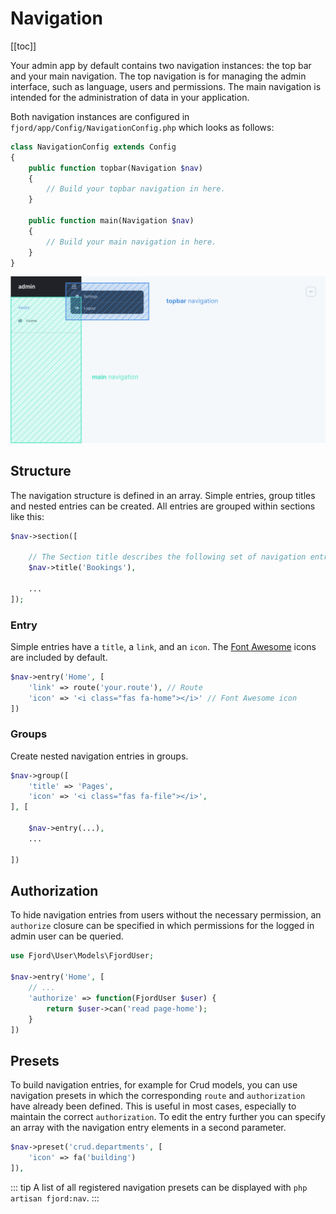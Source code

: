 # Navigation

[[toc]]

Your admin app by default contains two navigation instances: the top bar and your main navigation. The top navigation is for managing the admin interface, such as language, users and permissions. The main navigation is intended for the administration of data in your application.

Both navigation instances are configured in `fjord/app/Config/NavigationConfig.php` which looks as follows:

```php
class NavigationConfig extends Config
{
    public function topbar(Navigation $nav)
    {
        // Build your topbar navigation in here.
    }

    public function main(Navigation $nav)
    {
        // Build your main navigation in here.
    }
}
```

![navigation](./screens/navigation.jpg 'navigation')

## Structure

The navigation structure is defined in an array. Simple entries, group titles and nested entries can be created. All entries are grouped within sections like this:

```php
$nav->section([

    // The Section title describes the following set of navigation entries.
    $nav->title('Bookings'),

    ...
]);
```

### Entry

Simple entries have a `title`, a `link`, and an `icon`. The [Font Awesome](https://fontawesome.com/icons?d=gallery&m=free) icons are included by default.

```php
$nav->entry('Home', [
    'link' => route('your.route'), // Route
    'icon' => '<i class="fas fa-home"></i>' // Font Awesome icon
])
```

### Groups

Create nested navigation entries in groups.

```php
$nav->group([
    'title' => 'Pages',
    'icon' => '<i class="fas fa-file"></i>',
], [

    $nav->entry(...),
    ...

])
```

## Authorization

To hide navigation entries from users without the necessary permission, an `authorize` closure can be specified in which permissions for the logged in admin user can be queried.

```php
use Fjord\User\Models\FjordUser;

$nav->entry('Home', [
    // ...
    'authorize' => function(FjordUser $user) {
        return $user->can('read page-home');
    }
])

```

## Presets

To build navigation entries, for example for Crud models, you can use navigation presets in which the corresponding `route` and `authorization` have already been defined. This is useful in most cases, especially to maintain the correct `authorization`. To edit the entry further you can specify an array with the navigation entry elements in a second parameter.

```php
$nav->preset('crud.departments', [
    'icon' => fa('building')
]),
```

::: tip
A list of all registered navigation presets can be displayed with `php artisan fjord:nav`.
:::

